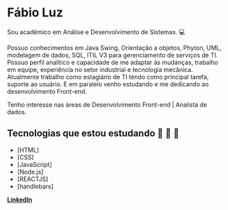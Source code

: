 # Fábio  Luz 


Sou acadêmico em Análise e Desenvolvimento de Sistemas. 💻

Possuo conhecimentos em Java Swing, Orientação a objetos, Phyton, UML, modelagem de dados, SQL, ITIL V3 para gerenciamento de serviços de TI.
Possuo perfil analítico e capacidade de me adaptar às mudanças, trabalho em equipe, experiência no setor industrial e tecnologia mecânica. 
Atualmente trabalho como estagiário de TI tendo como principal tarefa, suporte ao usuário. 
E em paralelo venho estudando e me dedicando ao desenvolvimento Front-end.

Tenho interesse nas áreas de Desenvolvimento Front-end | Analista de dados.


## Tecnologias que estou estudando  🚀 🚀 🚀

- [HTML]
- [CSS]
- [JavaScript]
- [Node.js]
- [REACTJS]
- [handlebars]


**[LinkedIn](https://www.linkedin.com/in/fabiooluz/)**


